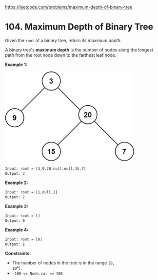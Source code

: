 https://leetcode.com/problems/maximum-depth-of-binary-tree
# 104. Maximum Depth of Binary Tree
Given the <code>root</code> of a binary tree, return *its maximum depth*.

A binary tree's **maximum depth**
is the number of nodes along the longest path from the root node down to the farthest leaf node.




**Example 1:**

![](/img/2020_11_26_tmp-tree.jpg)
```
Input: root = [3,9,20,null,null,15,7]
Output: 3

```
**Example 2:**

```
Input: root = [1,null,2]
Output: 2

```
**Example 3:**

```
Input: root = []
Output: 0

```
**Example 4:**

```
Input: root = [0]
Output: 1

```



**Constraints:**

* The number of nodes in the tree is in the range <code>[0, 10<sup>4</sup>]</code>.
* <code>-100 <= Node.val <= 100</code>
